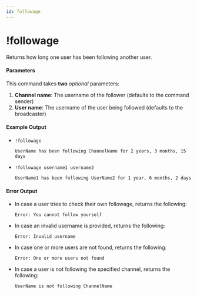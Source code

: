 ```yaml
---
id: followage
---
```


# !followage

Returns how long one user has been following another user.

#### Parameters

This command takes **two** *optional* parameters:

1. **Channel name**: The username of the follower (defaults to the command sender)
2. **User name**: The username of the user being followed (defaults to the broadcaster)

#### Example Output

* `!followage`

    ```
    UserName has been following ChannelName for 2 years, 3 months, 15 days
    ```

* `!followage username1 username2`

    ```
    UserName1 has been following UserName2 for 1 year, 6 months, 2 days
    ```

#### Error Output

* In case a user tries to check their own followage, returns the following:

    ```
    Error: You cannot follow yourself
    ```

* In case an invalid username is provided, returns the following:

    ```
    Error: Invalid username
    ```

* In case one or more users are not found, returns the following:

    ```
    Error: One or more users not found
    ```

* In case a user is not following the specified channel, returns the following:

    ```
    UserName is not following ChannelName
    ```
